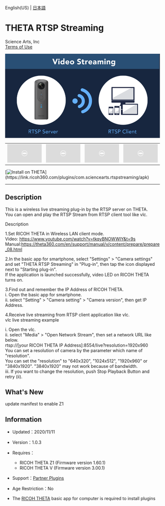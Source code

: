 English(US) | [日本語](README.ja.md)

# THETA RTSP Streaming
Science Arts, Inc  
[Terms of Use](http://www.apache.org/licenses/LICENSE-2.0)

<div align="center">
 <img src="1.png">

 <table>
  <tr>
   <td><img src="../../resources/common/img/noimg.png"></td>
   <td><img src="../../resources/common/img/noimg.png"></td>
   <td><img src="../../resources/common/img/noimg.png"></td>
   <td><img src="../../resources/common/img/noimg.png"></td>
  </tr>
 </table>
</div>

[![Install on THETA](https://assets.ricoh360.com/image/upload/v1/front/theta/install-button.svg?)](https://link.ricoh360.com/plugins/com.sciencearts.rtspstreaming/apk)

***

## Description
This is a wireless live streaming plug-in by the RTSP server on THETA.  
You can open and play the RTSP Stream from RTSP client tool like vlc.  
  
Description  
  
1.Set RICOH THETA in Wireless LAN client mode.  
Video: https://www.youtube.com/watch?v=tkqyBNOWWIY&t=9s  
Manual:https://theta360.com/en/support/manual/v/content/prepare/prepare_08.html  
  
2.In the basic app for smartphone, select "Settings" > "Camera settings" and set "THETA RTSP Streaming" in "Plug-in", then tap the icon displayed next to "Starting plug-in".  
If the application is launched successfully, video LED on RICOH THETA turns on.  
  
3.Find out and remember the IP Address of RICOH THETA.  
i. Open the basic app for smartphone.  
ii. select "Setting" > "Camera setting" > "Camera version", then get IP Address.  
  
4.Receive live streaming from RTSP client application like vlc.  
vlc live streaming example  
  
i. Open the vlc.  
ii. select "Media" > "Open Network Stream", then set a network URL like below.  
rtsp://[your RICOH THETA IP Address]:8554/live?resolution=1920x960  
You can set a resolution of camera by the parameter which name of "resolution".  
You can set the "resolution" to "640x320", "1024x512", "1920x960" or "3840x1920". "3840x1920" may not work because of bandwidth.  
iii. If you want to change the resolution, push Stop Playback Button and retry (ii).    
  
  
## What's New
update manifest to enable Z1

## Information
  * Updated：2020/11/11
  * Version：1.0.3
  * Requires：
    * RICOH THETA Z1 (Firmware version 1.60.1)
    * RICOH THETA V (Firmware version 3.00.1)
  * Support：[Partner Plugins](https://community.theta360.guide/t/rtsp-streaming-plag-in/4556)
  * Age Restriction：No

* The [RICOH THETA](https://theta360.com/ja/about/application/pc.html#app-detail-01) basic app for computer is required to install plugins
